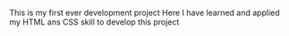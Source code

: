 This is my first ever development project 
Here I have learned and applied my HTML ans CSS skill to develop this project
